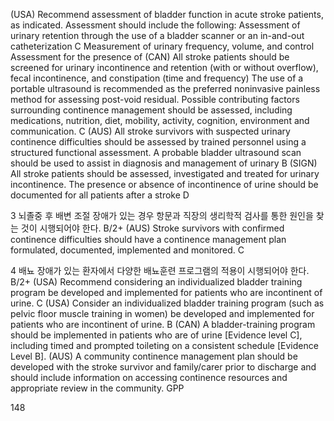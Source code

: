 (USA) Recommend assessment of bladder function in acute stroke patients, as indicated. Assessment should include the following: Assessment of urinary retention through the use of a bladder scanner or an in-and-out catheterization C
Measurement of urinary frequency, volume, and control Assessment for the presence of (CAN) All stroke patients should be screened for urinary incontinence and retention (with or without overflow), fecal incontinence, and constipation (time and frequency) The use of a portable ultrasound is recommended as the preferred noninvasive painless method for assessing post-void residual. Possible contributing factors surrounding continence management should be assessed, including medications, nutrition, diet, mobility, activity, cognition, environment and communication. C
(AUS) All stroke survivors with suspected urinary continence difficulties should be assessed by trained personnel using a structured functional assessment. A probable bladder ultrasound scan should be used to assist in diagnosis and management of urinary B
(SIGN) All stroke patients should be assessed, investigated and treated for urinary incontinence. The presence or absence of incontinence of urine should be documented for all patients after a stroke D

3 뇌졸중 후 배변 조절 장애가 있는 경우 항문과 직장의 생리학적 검사를 통한 원인을 찾는 것이 시행되어야 한다. B/2+
(AUS) Stroke survivors with confirmed continence difficulties should have a continence management plan formulated, documented, implemented and monitored. C

4 배뇨 장애가 있는 환자에서 다양한 배뇨훈련 프로그램의 적용이 시행되어야 한다. B/2+
(USA) Recommend considering an individualized bladder training program be developed and implemented for patients who are incontinent of urine. C
(USA) Consider an individualized bladder training program (such as pelvic floor muscle training in women) be developed and implemented for patients who are incontinent of urine. B
(CAN) A bladder-training program should be implemented in patients who are of urine [Evidence level C], including timed and prompted toileting on a consistent schedule [Evidence Level B].
(AUS) A community continence management plan should be developed with the stroke survivor and family/carer prior to discharge and should include information on accessing continence resources and appropriate review in the community. GPP

<PAGE>148